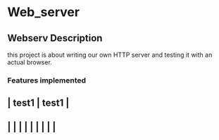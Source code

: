 # Web_server

## Webserv Description

this project is about writing our own HTTP server and testing it with an actual browser.

### Features implemented

|    test1   |   test1   |
--------------------------
|            |           |
|            |           |
|            |           |
--------------------------

